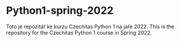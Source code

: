# Python1-spring-2022

Toto je repozitář ke kurzu Czechitas Python 1 na jaře 2022.
This is the repository for the Czechitas Python 1 course in Spring 2022.

